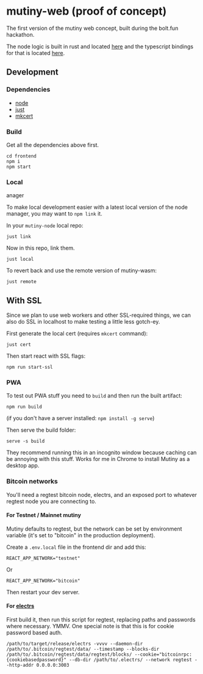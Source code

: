 # mutiny-web (proof of concept)

The first version of the mutiny web concept, built during the bolt.fun hackathon.

The node logic is built in rust and located [here](https://github.com/MutinyWallet/mutiny-node) and the typescript bindings for that is located [here](https://www.npmjs.com/package/@mutinywallet/mutiny-wasm).

## Development 

### Dependencies

- [node](https://nodejs.org/en/)
- [just](https://github.com/casey/just)
- [mkcert](https://github.com/FiloSottile/mkcert)

### Build

Get all the dependencies above first.

```
cd frontend
npm i
npm start
```

### Local 
anager

To make local development easier with a latest local version of the node manager, you may want to `npm link` it.

In your `mutiny-node` local repo:

```
just link
```

Now in this repo, link them.

```
just local
```

To revert back and use the remote version of mutiny-wasm:

```
just remote
```


## With SSL

Since we plan to use web workers and other SSL-required things, we can also do SSL in localhost to make testing a little less gotch-ey.

First generate the local cert (requires `mkcert` command):

```
just cert
```

Then start react with SSL flags:

```
npm run start-ssl
```

### PWA

To test out PWA stuff you need to `build` and then run the built artifact:

```
npm run build
```

(if you don't have a server installed: `npm install -g serve`)

Then serve the build folder:

```
serve -s build
```

They recommend running this in an incognito window because caching can be annoying with this stuff. Works for me in Chrome to install Mutiny as a desktop app.

### Bitcoin networks

You'll need a regtest bitcoin node, electrs, and an exposed port to whatever regtest node you are connecting to.

#### For Testnet / Mainnet mutiny

Mutiny defaults to regtest, but the network can be set by environment variable (it's set to "bitcoin" in the production deployment).

Create a `.env.local` file in the frontend dir and add this:

```
REACT_APP_NETWORK="testnet"
```

Or

```
REACT_APP_NETWORK="bitcoin"
```

Then restart your dev server.

#### For [electrs](https://github.com/Blockstream/electrs)

First build it, then run this script for regtest, replacing paths and passwords where necessary. YMMV. One special note is that this is for cookie password based auth.

```
/path/to/target/release/electrs -vvvv --daemon-dir /path/to/.bitcoin/regtest/data/ --timestamp --blocks-dir /path/to/.bitcoin/regtest/data/regtest/blocks/ --cookie="bitcoinrpc:{cookiebasedpassword}" --db-dir /path/to/.electrs/ --network regtest --http-addr 0.0.0.0:3003
```

